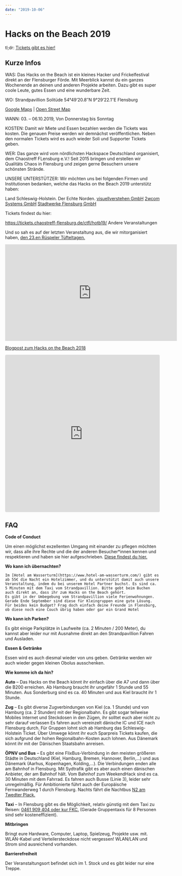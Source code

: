 ```yaml
---
date: "2019-10-06"
---
```


# Hacks on the Beach 2019
tl;dr: [Tickets gibt es hier!](https://tickets.chaostreff-flensburg.de/ctfl/hotb19/)

## Kurze Infos

WAS:
Das Hacks on the Beach ist ein kleines Hacker und Frickelfestival direkt an der Flensburger Förde. Mit Meerblick kannst du ein ganzes Wochenende an deinen und anderen Projekte arbeiten. Dazu gibt es super coole Leute, gutes Essen und eine wunderbare Zeit.

WO:
Strandpavillion Solitüde
54°49’20.8″N 9°29’22.1″E
Flensburg

[Google Maps](https://www.google.com/maps/place/Solitude+Restaurant/@54.8213002,9.4866206,17z/data=!4m5!3m4!1s0x47b343af6afc09e5:0x8d4742d2e8b0b4af!8m2!3d54.8207686!4d9.4882353) | [Open Street Map](https://www.openstreetmap.org/search?query=54.82238%2C9.48952#map=19/54.82238/9.48952)

WANN:
03. – 06.10.2019, Von Donnerstag bis Sonntag

KOSTEN:
Damit wir Miete und Essen bezahlen werden die Tickets was kosten. Die genauen Preise werden wir demnächst veröffentlichen. Neben den normalen Tickets wird es auch wieder Soli und Supporter Tickets geben.

WER:
Das ganze wird vom nördlichsten Hackspace Deutschland organisiert, dem Chaostreff FLensburg e.V.! Seit 2015 bringen und erstellen wir Qualitäts Chaos in Flensburg und zeigen gerne Besuchern unsere schönsten Strände.

UNSERE UNTERSTÜTZER:
Wir möchten uns bei folgenden Firmen und Institutionen bedanken, welche das Hacks on the Beach 2019 unterstütz haben:

   Land Schleswig-Holstein. Der Echte Norden.
   [visuellverstehen GmbH](https://www.visuellverstehen.de/)
   [2wcom Systems GmbH](https://www.2wcom.com/)
   [Stadtwerke Flensburg GmbH](https://www.stadtwerke-flensburg.de/)

Tickets findest du hier:

<https://tickets.chaostreff-flensburg.de/ctfl/hotb19/>
Andere Veranstaltungen

Und so sah es auf der letzten Veranstaltung aus, die wir mitorganisiert haben, [den 23.en Rüspeler Tüfteltagen.](http://rütüta.de)

<iframe loading="lazy" src="https://www.youtube.com/embed/TijSQYZoRUU" allow="accelerometer; autoplay; encrypted-media; gyroscope; picture-in-picture" allowfullscreen="" width="560" height="315" frameborder="0"></iframe>

[Blogpost zum Hacks on the Beach 2018](https://chaostreff-flensburg.de/2018/cyber-sand-und-strand-beim-hacks-on-the-beach/)

<iframe class="instagram-media instagram-media-rendered" id="instagram-embed-0" src="https://www.instagram.com/p/BoWinxgh41u/embed/?cr=1&amp;v=12&amp;wp=540&amp;rd=https%3A%2F%2Fchaostreff-flensburg.de&amp;rp=%2Fevents%2Fhacks-on-the-beach-2019%2F#%7B%22ci%22%3A0%2C%22os%22%3A669%2C%22ls%22%3A307%2C%22le%22%3A660%7D" allowtransparency="true" allowfullscreen="true" data-instgrm-payload-id="instagram-media-payload-0" scrolling="no" style="background: white none repeat scroll 0% 0%; max-width: 540px; width: calc(100% - 2px); border-radius: 3px; border: 1px solid rgb(219, 219, 219); box-shadow: none; display: block; margin: 0px 0px 12px; min-width: 326px; padding: 0px;" height="511" frameborder="0"></iframe>

## FAQ

**Code of Conduct**

Um einen möglichst exzellenten Umgang mit einander zu pflegen möchten wir, dass alle ihre Rechte und die der anderen Besucher*innen kennen und respektieren und haben sie hier aufgeschrieben.
[Diese findest du hier.](https://chaostreff-flensburg.de/2019/hacks-on-the-beach-2019-code-of-conduct/)

**Wo kann ich übernachten?**

    Im [Hotel am Wasserturm](https://www.hotel-am-wasserturm.com/) gibt es ab 55€ die Nacht ein Hotelzimmer, und du unterstützt damit auch unsere Veranstaltung, indem du bei unserem Hotel Partner buchst. Es sind ca. 5 Minuten mit dem Taxi vom Strandpavillion. Bitte gebt beim Buchen auch direkt an, dass ihr zum Hacks on the Beach gehört. 
    Es gibt in der Umbegebung vom Strandpavillion viele Ferienwohnungen. Gerade Ende September sind diese für Kleingruppen eine gute Lösung.
    Für beides kein Budget? Frag doch einfach deine Freunde in Flensburg, ob diese noch eine Couch übrig haben oder gar ein Grand Hotel 

**Wo kann ich Parken?**

Es gibt einige Parkplätze in Laufweite (ca. 2 Minuten / 200 Meter), du kannst aber leider nur mit Ausnahme direkt an den Strandpavillion Fahren und Ausladen. 

**Essen & Getränke**

Essen wird es auch diesmal wieder von uns geben. Getränke werden wir auch wieder gegen kleinen Obolus ausschenken. 

**Wie komme ich da hin?**

**Auto** – Das Hacks on the Beach könnt ihr einfach über die A7 und dann über die B200 erreichen. Ab Hamburg braucht ihr ungefähr 1 Stunde und 55 Minuten. Aus Sonderburg sind es ca. 40 Minuten und aus Kiel braucht ihr 1 Stunde.

**Zug** – Es gibt diverse Zugverbindungen von Kiel (ca. 1 Stunde) und von Hamburg (ca. 2 Stunden) mit der Regionalbahn. Es gibt sogar teilweise Mobiles Internet und Steckdosen in den Zügen, ihr solltet euch aber nicht zu sehr darauf verlassen  Es fahren auch vereinzelt dänische IC und ICE nach Flensburg durch. Für Gruppen lohnt sich ab Hamburg das Schleswig-Holstein Ticket. Über Umwege könnt ihr euch Sparpreis Tickets kaufen, die sich aufgrund der hohen Regionalbahn-Kosten auch lohnen. Aus Dänemark könnt ihr mit der Dänischen Staatsbahn anreisen.

**ÖPNV und Bus** – Es gibt eine FlixBus-Verbindung in den meisten größeren Städte in Deutschland (Kiel, Hamburg, Bremen, Hannover, Berlin,…) und aus Dänemark (Aarhus, Kopenhagen, Kolding,…). Die Verbindungen enden alle am Bahnhof in Flensburg. Mit Sydtrafik gibt es aber auch einen dänischen Anbieter, der am Bahnhof hält. Vom Bahnhof zum WeekendHack sind es ca. 30 Minuten mit dem Fahrrad. Es fahren auch Busse (Linie 3), leider sehr unregelmäßig. Für Ambitionierte führt auch der Europäische Fernwanderweg 1 durch Flensburg. Nachts fährt die Nachtbus [N2 am Twedter Plack.](http://www.aktiv-bus.de/fahrplan/linienfahrplaene/PDF-2017_18/Linie-N2-ab-10.12.17.pdf)

**Taxi** – In Flensburg gibt es die Möglichkeit, relativ günstig mit dem Taxi zu Reisen: [0461 909 404 oder kur FKC.](http://www.fkc-harrislee.de/) (Gerade Gruppentaxis für 8 Personen sind sehr kosteneffizient). 

**Mitbringen**

Bringt eure Hardware, Computer, Laptop, Spielzeug, Projekte usw. mit. WLAN-Kabel und Verteilersteckdose nicht vergessen! WLAN/LAN und Strom sind ausreichend vorhanden.

**Barrierefreiheit**

Der Veranstaltungsort befindet sich im 1. Stock und es gibt leider nur eine Treppe. 